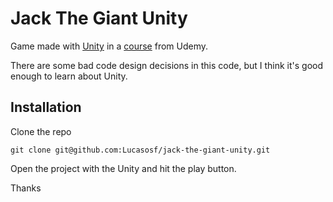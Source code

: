 # Jack The Giant Unity

Game made with [Unity](https://unity3d.com/) in a [course](https://www.udemy.com/make-mobile-games-like-a-pro-using-unity-game-engine) from Udemy.

There are some bad code design decisions in this code, but I think it's good enough to learn about Unity.

## Installation

Clone the repo

```
git clone git@github.com:Lucasosf/jack-the-giant-unity.git
```

Open the project with the Unity and hit the play button.

Thanks
